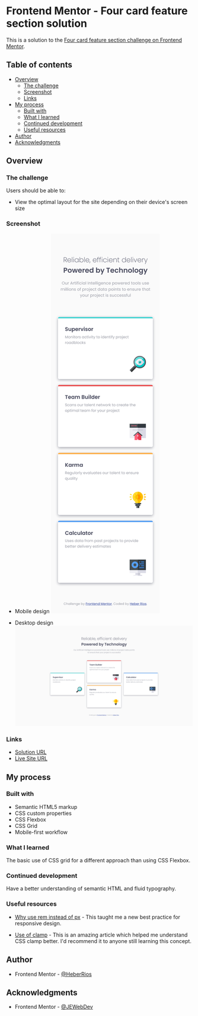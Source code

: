 # Frontend Mentor - Four card feature section solution

This is a solution to the [Four card feature section challenge on Frontend Mentor](https://www.frontendmentor.io/challenges/four-card-feature-section-weK1eFYK).

## Table of contents

-   [Overview](#overview)
    -   [The challenge](#the-challenge)
    -   [Screenshot](#screenshot)
    -   [Links](#links)
-   [My process](#my-process)
    -   [Built with](#built-with)
    -   [What I learned](#what-i-learned)
    -   [Continued development](#continued-development)
    -   [Useful resources](#useful-resources)
-   [Author](#author)
-   [Acknowledgments](#acknowledgments)

## Overview

### The challenge

Users should be able to:

-   View the optimal layout for the site depending on their device's screen size

### Screenshot

-   Mobile design
    ![](./images/screenshot-mobile.png)

-   Desktop design
    ![](./images/screenshot-desktop.png)

### Links

-   [Solution URL](https://www.frontendmentor.io/solutions/four-card-feature-section-AFVx6NRfSr)
-   [Live Site URL](https://heberrios.github.io/four-card-feature-section/)

## My process

### Built with

-   Semantic HTML5 markup
-   CSS custom properties
-   CSS Flexbox
-   CSS Grid
-   Mobile-first workflow

### What I learned

The basic use of CSS grid for a different approach than using CSS Flexbox.

### Continued development

Have a better understanding of semantic HTML and fluid typography.

### Useful resources

-   [Why use rem instead of px](https://www.youtube.com/watch?v=xCSw6bPXZks) - This taught me
    a new best practice for responsive design.

-   [Use of clamp](https://www.youtube.com/watch?v=erqRw3E-vn4&t=202s) - This is an amazing article which helped me understand CSS clamp better. I'd recommend it to anyone still learning this concept.

## Author

-   Frontend Mentor - [@HeberRios](https://www.frontendmentor.io/profile/HeberRios)

## Acknowledgments

-   Frontend Mentor - [@JEWebDev](https://www.frontendmentor.io/profile/JEWebDev)

